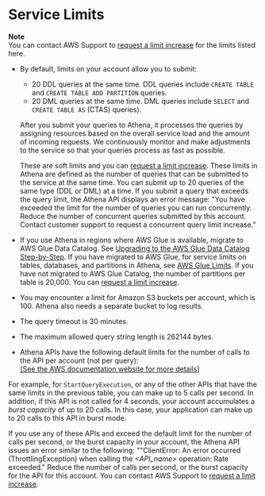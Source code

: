 # Service Limits<a name="service-limits"></a>

**Note**  
You can contact AWS Support to [request a limit increase](https://docs.aws.amazon.com/general/latest/gr/aws_service_limits.html) for the limits listed here\.
+ By default, limits on your account allow you to submit: 
  + 20 DDL queries at the same time\. DDL queries include `CREATE TABLE` and `CREATE TABLE ADD PARTITION` queries\. 
  + 20 DML queries at the same time\. DML queries include `SELECT` and `CREATE TABLE AS` \(CTAS\) queries\)\.

  After you submit your queries to Athena, it processes the queries by assigning resources based on the overall service load and the amount of incoming requests\. We continuously monitor and make adjustments to the service so that your queries process as fast as possible\. 

   These are soft limits and you can [request a limit increase](https://docs.aws.amazon.com/general/latest/gr/aws_service_limits.html)\. These limits in Athena are defined as the number of queries that can be submitted to the service at the same time\. You can submit up to 20 queries of the same type \(DDL or DML\) at a time\. If you submit a query that exceeds the query limit, the Athena API displays an error message: "You have exceeded the limit for the number of queries you can run concurrently\. Reduce the number of concurrent queries submitted by this account\. Contact customer support to request a concurrent query limit increase\.” 
+ If you use Athena in regions where AWS Glue is available, migrate to AWS Glue Data Catalog\. See [Upgrading to the AWS Glue Data Catalog Step\-by\-Step](glue-upgrade.md)\. If you have migrated to AWS Glue, for service limits on tables, databases, and partitions in Athena, see [AWS Glue Limits](https://docs.aws.amazon.com/glue/latest/dg/troubleshooting-service-limits.html)\. If you have not migrated to AWS Glue Catalog, the number of partitions per table is 20,000\. You can [request a limit increase](https://docs.aws.amazon.com/general/latest/gr/aws_service_limits.html)\.
+ You may encounter a limit for Amazon S3 buckets per account, which is 100\. Athena also needs a separate bucket to log results\.
+ The query timeout is 30 minutes\.
+ The maximum allowed query string length is 262144 bytes\.
+  Athena APIs have the following default limits for the number of calls to the API per account \(not per query\):    
[\[See the AWS documentation website for more details\]](http://docs.aws.amazon.com/athena/latest/ug/service-limits.html)

  For example, for `StartQueryExecution`, or any of the other APIs that have the same limits in the previous table, you can make up to 5 calls per second\. In addition, if this API is not called for 4 seconds, your account accumulates a *burst capacity* of up to 20 calls\. In this case, your application can make up to 20 calls to this API in burst mode\.

  If you use any of these APIs and exceed the default limit for the number of calls per second, or the burst capacity in your account, the Athena API issues an error similar to the following: ""ClientError: An error occurred \(ThrottlingException\) when calling the *<API\_name>* operation: Rate exceeded\." Reduce the number of calls per second, or the burst capacity for the API for this account\. You can contact AWS Support to [request a limit increase](https://docs.aws.amazon.com/general/latest/gr/aws_service_limits.html)\.